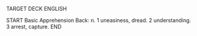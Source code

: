 TARGET DECK
ENGLISH

START
Basic
Apprehension
Back: n. 1 uneasiness, dread. 2 understanding. 3 arrest, capture.
END
